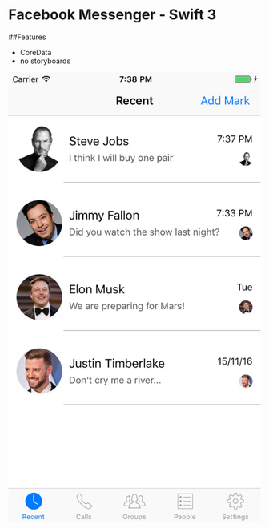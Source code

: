 Facebook Messenger - Swift 3
============

##Features
- CoreData
- no storyboards

![Screen Varian1](https://github.com/changer6360/Facebook-Messenger-Clone/blob/master/screenshots/main.png)
